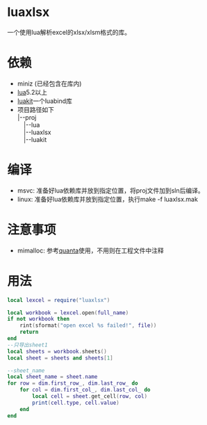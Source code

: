 # luaxlsx
一个使用lua解析excel的xlsx/xlsm格式的库。

# 依赖
- miniz (已经包含在库内)
- [lua](https://github.com/xiyoo0812/lua.git)5.2以上
- [luakit](https://github.com/xiyoo0812/luakit.git)一个luabind库
- 项目路径如下<br>
  |--proj <br>
  &emsp;|--lua <br>
  &emsp;|--luaxlsx <br>
  &emsp;|--luakit

# 编译
- msvc: 准备好lua依赖库并放到指定位置，将proj文件加到sln后编译。
- linux: 准备好lua依赖库并放到指定位置，执行make -f luaxlsx.mak

# 注意事项
- mimalloc: 参考[quanta](https://github.com/xiyoo0812/quanta.git)使用，不用则在工程文件中注释

# 用法
```lua
local lexcel = require("luaxlsx")

local workbook = lexcel.open(full_name)
if not workbook then
    rint(sformat("open excel %s failed!", file))
    return
end
--只导出sheet1
local sheets = workbook.sheets()
local sheet = sheets and sheets[1]

--sheet_name
local sheet_name = sheet.name
for row = dim.first_row_, dim.last_row_ do
    for col = dim.first_col_, dim.last_col_ do
        local cell = sheet.get_cell(row, col)
        print(cell.type, cell.value)
    end
end
```
